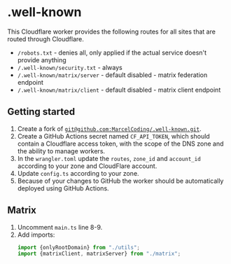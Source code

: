 # .well-known

This Cloudflare worker provides the following routes for all sites that are routed through Cloudflare.

- `/robots.txt` - denies all, only applied if the actual service doesn't provide anything
- `/.well-known/security.txt` - always
- `/.well-known/matrix/server` - default disabled - matrix federation endpoint
- `/.well-known/matrix/client` - default disabled - matrix client endpoint

## Getting started

1. Create a fork of [`git@github.com:MarcelCoding/.well-known.git`](https://github.com/MarcelCoding/.well-known).
2. Create a GitHub Actions secret named `CF_API_TOKEN`, which should contain a Cloudflare access token, with the scope of the DNS zone and the ability to manage workers.
3. In the `wrangler.toml` update the `routes`, `zone_id` and `account_id` according to your zone and CloudFlare account.
4. Update `config.ts` according to your zone.
5. Because of your changes to GitHub the worker should be automatically deployed using GitHub Actions.

## Matrix

1. Uncomment `main.ts` line 8-9.
2. Add imports:
   ```typescript
   import {onlyRootDomain} from "./utils";
   import {matrixClient, matrixServer} from "./matrix";
   ```
